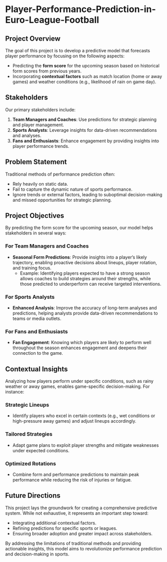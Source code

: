 # Player-Performance-Prediction-in-Euro-League-Football

## Project Overview
The goal of this project is to develop a predictive model that forecasts player performance by focusing on the following aspects:
- Predicting the **form score** for the upcoming season based on historical form scores from previous years.
- Incorporating **contextual factors** such as match location (home or away games) and weather conditions (e.g., likelihood of rain on game day).

## Stakeholders
Our primary stakeholders include:
1. **Team Managers and Coaches**: Use predictions for strategic planning and player management.
2. **Sports Analysts**: Leverage insights for data-driven recommendations and analyses.
3. **Fans and Enthusiasts**: Enhance engagement by providing insights into player performance trends.

## Problem Statement
Traditional methods of performance prediction often:
- Rely heavily on static data.
- Fail to capture the dynamic nature of sports performance.
- Ignore trends or external factors, leading to suboptimal decision-making and missed opportunities for strategic planning.

## Project Objectives
By predicting the form score for the upcoming season, our model helps stakeholders in several ways:

### For Team Managers and Coaches
- **Seasonal Form Predictions**: Provide insights into a player’s likely trajectory, enabling proactive decisions about lineups, player rotation, and training focus.
  - Example: Identifying players expected to have a strong season allows coaches to build strategies around their strengths, while those predicted to underperform can receive targeted interventions.

### For Sports Analysts
- **Enhanced Analysis**: Improve the accuracy of long-term analyses and predictions, helping analysts provide data-driven recommendations to teams or media outlets.

### For Fans and Enthusiasts
- **Fan Engagement**: Knowing which players are likely to perform well throughout the season enhances engagement and deepens their connection to the game.

## Contextual Insights
Analyzing how players perform under specific conditions, such as rainy weather or away games, enables game-specific decision-making. For instance:

### Strategic Lineups
- Identify players who excel in certain contexts (e.g., wet conditions or high-pressure away games) and adjust lineups accordingly.

### Tailored Strategies
- Adapt game plans to exploit player strengths and mitigate weaknesses under expected conditions.

### Optimized Rotations
- Combine form and performance predictions to maintain peak performance while reducing the risk of injuries or fatigue.

## Future Directions
This project lays the groundwork for creating a comprehensive predictive system. While not exhaustive, it represents an important step toward:
- Integrating additional contextual factors.
- Refining predictions for specific sports or leagues.
- Ensuring broader adoption and greater impact across stakeholders.

By addressing the limitations of traditional methods and providing actionable insights, this model aims to revolutionize performance prediction and decision-making in sports.

